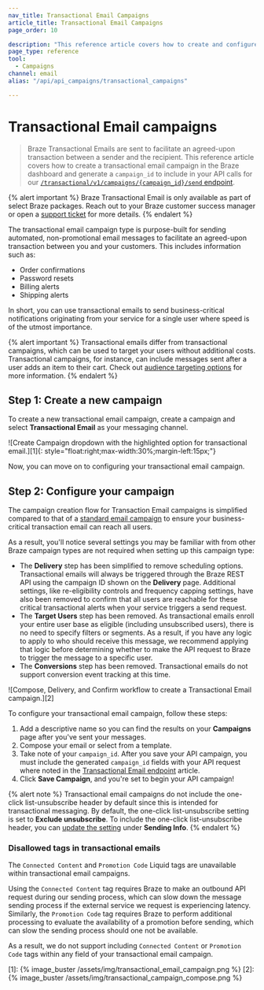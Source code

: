 ```yaml
---
nav_title: Transactional Email Campaigns
article_title: Transactional Email Campaigns
page_order: 10

description: "This reference article covers how to create and configure a new Braze Transactional Email campaign."
page_type: reference
tool:
  - Campaigns
channel: email
alias: "/api/api_campaigns/transactional_campaigns"

---
```


# Transactional Email campaigns

> Braze Transactional Emails are sent to facilitate an agreed-upon transaction between a sender and the recipient. This reference article covers how to create a transactional email campaign in the Braze dashboard and generate a `campaign_id` to include in your API calls for our [`/transactional/v1/campaigns/{campaign_id}/send` endpoint]({{site.baseurl}}/api/endpoints/messaging/send_messages/post_send_transactional_message).

{% alert important %}
Braze Transactional Email is only available as part of select Braze packages. Reach out to your Braze customer success manager or open a [support ticket]({{site.baseurl}}/braze_support/) for more details.
{% endalert %}

The transactional email campaign type is purpose-built for sending automated, non-promotional email messages to facilitate an agreed-upon transaction between you and your customers. This includes information such as:

- Order confirmations
- Password resets
- Billing alerts
- Shipping alerts

In short, you can use transactional emails to send business-critical notifications originating from your service for a single user where speed is of the utmost importance. 

{% alert important %}
Transactional emails differ from transactional campaigns, which can be used to target your users without additional costs. Transactional campaigns, for instance, can include messages sent after a user adds an item to their cart. Check out [audience targeting options]({{site.baseurl}}/user_guide/engagement_tools/campaigns/building_campaigns/targeting_users/) for more information. 
{% endalert %}

## Step 1: Create a new campaign

To create a new transactional email campaign, create a campaign and select **Transactional Email** as your messaging channel.

![Create Campaign dropdown with the highlighted option for transactional email.][1]{: style="float:right;max-width:30%;margin-left:15px;"}

Now, you can move on to configuring your transactional email campaign.

## Step 2: Configure your campaign

The campaign creation flow for Transaction Email campaigns is simplified compared to that of a [standard email campaign]({{site.baseurl}}/user_guide/message_building_by_channel/email/html_editor/creating_an_email_campaign/) to ensure your business-critical transaction email can reach all users.

As a result, you'll notice several settings you may be familiar with from other Braze campaign types are not required when setting up this campaign type:

- The **Delivery** step has been simplified to remove scheduling options. Transactional emails will always be triggered through the Braze REST API using the campaign ID shown on the **Delivery** page. Additional settings, like re-eligibility controls and frequency capping settings, have also been removed to confirm that all users are reachable for these critical transactional alerts when your service triggers a send request.
- The **Target Users** step has been removed. As transactional emails enroll your entire user base as eligible (including unsubscribed users), there is no need to specify filters or segments. As a result, if you have any logic to apply to who should receive this message, we recommend applying that logic before determining whether to make the API request to Braze to trigger the message to a specific user.
- The **Conversions** step has been removed. Transactional emails do not support conversion event tracking at this time.

![Compose, Delivery, and Confirm workflow to create a Transactional Email campaign.][2]

To configure your transactional email campaign, follow these steps:

1. Add a descriptive name so you can find the results on your **Campaigns** page after you've sent your messages.
2. Compose your email or select from a template.
3. Take note of your `campaign_id`. After you save your API campaign, you must include the generated `campaign_id` fields with your API request where noted in the [Transactional Email endpoint]({{site.baseurl}}/api/endpoints/messaging/send_messages/post_send_transactional_message) article.
4. Click **Save Campaign**, and you're set to begin your API campaign!

{% alert note %}
Transactional email campaigns do not include the one-click list-unsubscribe header by default since this is intended for transactional messaging. By default, the one-click list-unsubscribe setting is set to **Exclude unsubscribe**. To include the one-click list-unsubscribe header, you can [update the setting]({{site.baseurl}}/user_guide/administrative/app_settings/email_settings#message-level-one-click-list-unsubscribe) under **Sending Info**.
{% endalert %}

### Disallowed tags in transactional emails

The `Connected Content` and `Promotion Code` Liquid tags are unavailable within transactional email campaigns.

Using the `Connected Content` tag requires Braze to make an outbound API request during our sending process, which can slow down the message sending process if the external service we request is experiencing latency. Similarly, the `Promotion Code` tag requires Braze to perform additional processing to evaluate the availability of a promotion before sending, which can slow the sending process should one not be available.

As a result, we do not support including `Connected Content` or `Promotion Code` tags within any field of your transactional email campaign.


[1]: {% image_buster /assets/img/transactional_email_campaign.png %} 
[2]: {% image_buster /assets/img/transactional_campaign_compose.png %}
